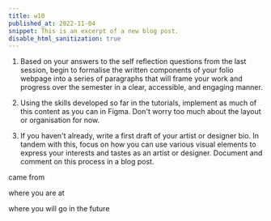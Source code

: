 ```yaml
---
title: w10
published_at: 2022-11-04
snippet: This is an excerpt of a new blog post.
disable_html_sanitization: true
---
```

1. Based on your answers to the self reflection questions from the last session, begin to formalise the written components of your folio webpage into a series of paragraphs that will frame your work and progress over the semester in a clear, accessible, and engaging manner. 

2. Using the skills developed so far in the tutorials, implement as much of this content as you can in Figma. Don't worry too much about the layout or organisation for now.


3. If you haven't already, write a first draft of your artist or designer bio. In tandem with this, focus on how you can use various visual elements to express your interests and tastes as an artist or designer. Document and comment on this process in a blog post.

 
 came from

 where you are at

 where you will go in the future
